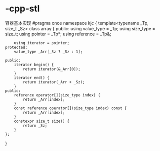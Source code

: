 # -cpp-stl
容器基本实现
#pragma once
namespace kjc {
    template<typename _Tp, size_t _Sz>
    class array {
    public:
        using value_type = _Tp;
        using size_type = size_t;
        using pointer = _Tp*;
        using reference = _Tp&;

        using iterator = pointer;
    protected:
        value_type _Arr[_Sz ? _Sz : 1];

    public:
        iterator begin() {
            return iterator(&_Arr[0]);
        }
        iterator end() {
            return iterator(_Arr + _Sz);
        }
    public:
        reference operator[](size_type index) {
            return _Arr[index];
        }
        const reference operator[](size_type index) const {
            return _Arr[index];
        }
        constexpr size_t size() {
            return _Sz;
        }
    };
}
